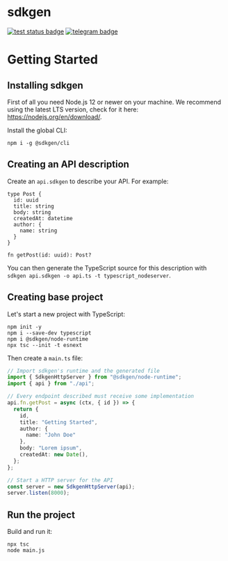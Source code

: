 # sdkgen

[![test status badge](https://github.com/sdkgen/sdkgen/workflows/test/badge.svg?branch=master)](https://github.com/sdkgen/sdkgen/actions)
[![telegram badge](https://img.shields.io/badge/telegram-sdkgen-179CDE)](https://t.me/sdkgen)

# Getting Started

## Installing sdkgen

First of all you need Node.js 12 or newer on your machine. We recommend using the latest LTS version, check for it here: https://nodejs.org/en/download/.

Install the global CLI:

```
npm i -g @sdkgen/cli
```

## Creating an API description

Create an `api.sdkgen` to describe your API. For example:

```
type Post {
  id: uuid
  title: string
  body: string
  createdAt: datetime
  author: {
    name: string
  }
}

fn getPost(id: uuid): Post?
```

You can then generate the TypeScript source for this description with `sdkgen api.sdkgen -o api.ts -t typescript_nodeserver`.

## Creating base project

Let's start a new project with TypeScript:

```
npm init -y
npm i --save-dev typescript
npm i @sdkgen/node-runtime
npx tsc --init -t esnext
```

Then create a `main.ts` file:

```typescript
// Import sdkgen's runtime and the generated file
import { SdkgenHttpServer } from "@sdkgen/node-runtime";
import { api } from "./api";

// Every endpoint described must receive some implementation
api.fn.getPost = async (ctx, { id }) => {
  return {
    id,
    title: "Getting Started",
    author: {
      name: "John Doe"
    },
    body: "Lorem ipsum",
    createdAt: new Date(),
  };
};

// Start a HTTP server for the API
const server = new SdkgenHttpServer(api);
server.listen(8000);
```

## Run the project

Build and run it:

```
npx tsc
node main.js
```
